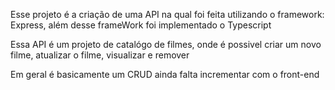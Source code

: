 Esse projeto é a criação de uma API na qual foi feita utilizando o framework: Express, além desse frameWork foi implementado o Typescript 

Essa API é um projeto de catalógo de filmes, onde é possivel criar um novo filme, atualizar o filme, visualizar e remover

Em geral é basicamente um CRUD ainda falta incrementar com o front-end
